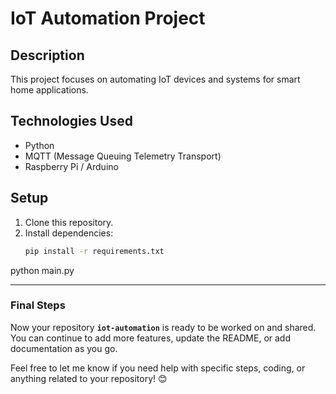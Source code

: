 # IoT Automation Project

## Description
This project focuses on automating IoT devices and systems for smart home applications.

## Technologies Used
- Python
- MQTT (Message Queuing Telemetry Transport)
- Raspberry Pi / Arduino

## Setup
1. Clone this repository.
2. Install dependencies:
   ```bash
   pip install -r requirements.txt

python main.py



---

### **Final Steps**
Now your repository **`iot-automation`** is ready to be worked on and shared. You can continue to add more features, update the README, or add documentation as you go. 

Feel free to let me know if you need help with specific steps, coding, or anything related to your repository! 😊
